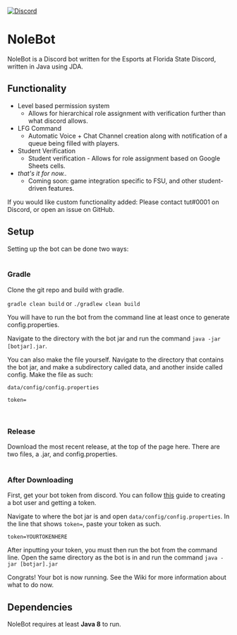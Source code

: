 [fsu-invite]: https://discord.gg/xgJH9uk
[lgtm]: https://lgtm.com/projects/g/Excaliburns/NoleBot/context:java

[ ![Discord](https://discordapp.com/api/guilds/138481681630887936/widget.png) ][fsu-invite]

# NoleBot
NoleBot is a Discord bot written for the Esports at Florida State Discord, written in Java using JDA.

## Functionality

* Level based permission system
  * Allows for hierarchical role assignment with verification further than what discord allows.
* LFG Command
  * Automatic Voice + Chat Channel creation along with notification of a queue being filled with players.
* Student Verification
  * Student verification - Allows for role assignment based on Google Sheets cells.
* *that's it for now..*
  * Coming soon: game integration specific to FSU, and other student-driven features.

If you would like custom functionality added: Please contact tut#0001 on Discord, or open an issue on GitHub.

## Setup
Setting up the bot can be done two ways:
<br><br>

### Gradle
Clone the git repo and build with gradle.

`gradle clean build`
or
`./gradlew clean build`


You will have to run the bot from the command line at least once to generate config.properties. 

Navigate to the directory with the bot jar and run the command `java -jar [botjar].jar`.

You can also make the file yourself. Navigate to the directory that contains the bot jar, and make a subdirectory called data, and another inside called config. Make the file as such:

`data/config/config.properties`
```
token=
```

<br>

### Release
Download the most recent release, at the top of the page here.
There are two files, a .jar, and config.properties.
<br><br>
### After Downloading
First, get your bot token from discord. You can follow [this](https://github.com/reactiflux/discord-irc/wiki/Creating-a-discord-bot-&-getting-a-token) guide to creating a bot user and getting a token.

Navigate to where the bot jar is and open `data/config/config.properties`. In the line that shows `token=`, paste your token as such.

`token=YOURTOKENHERE`

After inputting your token, you must then run the bot from the command line.
Open the same directory as the bot is in and run the command `java -jar [botjar].jar`

Congrats! Your bot is now running. See the Wiki for more information about what to do now.

## Dependencies
NoleBot requires at least **Java 8** to run.

